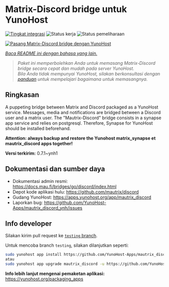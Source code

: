 <!--
N.B.: README ini dibuat secara otomatis oleh <https://github.com/YunoHost/apps/tree/master/tools/readme_generator>
Ini TIDAK boleh diedit dengan tangan.
-->

# Matrix-Discord bridge untuk YunoHost

[![Tingkat integrasi](https://dash.yunohost.org/integration/mautrix_discord.svg)](https://ci-apps.yunohost.org/ci/apps/mautrix_discord/) ![Status kerja](https://ci-apps.yunohost.org/ci/badges/mautrix_discord.status.svg) ![Status pemeliharaan](https://ci-apps.yunohost.org/ci/badges/mautrix_discord.maintain.svg)

[![Pasang Matrix-Discord bridge dengan YunoHost](https://install-app.yunohost.org/install-with-yunohost.svg)](https://install-app.yunohost.org/?app=mautrix_discord)

*[Baca README ini dengan bahasa yang lain.](./ALL_README.md)*

> *Paket ini memperbolehkan Anda untuk memasang Matrix-Discord bridge secara cepat dan mudah pada server YunoHost.*  
> *Bila Anda tidak mempunyai YunoHost, silakan berkonsultasi dengan [panduan](https://yunohost.org/install) untuk mempelajari bagaimana untuk memasangnya.*

## Ringkasan

A puppeting bridge between Matrix and Discord packaged as a YunoHost service. Messages, media and notifications are bridged between a Discord user and a matrix user. The "Mautrix-Discord" bridge consists in a synapse app service and relies on postgresql. Therefore, Synapse for YunoHost should be installed beforehand.

**Attention: always backup and restore the Yunohost matrix_synapse et mautrix_discord apps together!**


**Versi terkirim:** 0.7.1~ynh1
## Dokumentasi dan sumber daya

- Dokumentasi admin resmi: <https://docs.mau.fi/bridges/go/discord/index.html>
- Depot kode aplikasi hulu: <https://github.com/mautrix/discord>
- Gudang YunoHost: <https://apps.yunohost.org/app/mautrix_discord>
- Laporkan bug: <https://github.com/YunoHost-Apps/mautrix_discord_ynh/issues>

## Info developer

Silakan kirim pull request ke [`testing` branch](https://github.com/YunoHost-Apps/mautrix_discord_ynh/tree/testing).

Untuk mencoba branch `testing`, silakan dilanjutkan seperti:

```bash
sudo yunohost app install https://github.com/YunoHost-Apps/mautrix_discord_ynh/tree/testing --debug
atau
sudo yunohost app upgrade mautrix_discord -u https://github.com/YunoHost-Apps/mautrix_discord_ynh/tree/testing --debug
```

**Info lebih lanjut mengenai pemaketan aplikasi:** <https://yunohost.org/packaging_apps>
